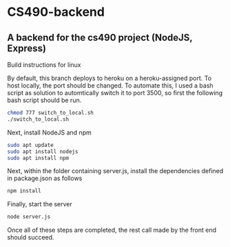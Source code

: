 # CS490-backend
## A backend for the cs490 project (NodeJS, Express)


Build instructions for linux

By default, this branch deploys to heroku on a heroku-assigned port. To host locally, the port should be changed. To automate this, I used a bash script as solution to automtically switch it to port 3500, so first the following bash script should be run.
```bash
chmod 777 switch_to_local.sh
./switch_to_local.sh
```
    
Next, install NodeJS and npm
```bash
sudo apt update
sudo apt install nodejs
sudo apt install npm
```

Next, within the folder containing server.js, install the dependencies defined in package.json as follows
```bash
npm install
``` 
Finally, start the server
```bash
node server.js
```

Once all of these steps are completed, the rest call made by the front end should succeed.
